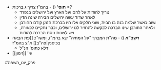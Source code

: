 * **תוס'** () - בהמ"ז צריך ג ברכות \*?
	* צריך להודות על לחם ועל הארץ ועל ירושלים בנפרד
	* לאחר שדוד עשה ירושלים הבירה שינה הדין
	* ושוב כאשר שלמה בנה בו הבית, ושני חלקים אלו היו בברכת הזמן קודם החורבן
	* ולאחר החורבן שינו הברכה לבקשה להחזיר לנו ירושלים, וכבר נתקיים לכאורה, ויש לשנות נוסח הברכה להודות
* **רשב"א** () - מה"ת המברך "על המחיה" יצא בהמ"ז, ומשו"כ [[פת הבאה בכיסנין|פה"ב]] א"צ בהמ"ז
	* דלא כתוס' הנ"ל
* עי' [[זימון]]

#פרק_יוט_תשפה